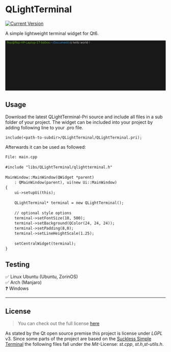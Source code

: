 # QLightTerminal

[![Current Version](https://img.shields.io/badge/version-1.3.0-green.svg)](https://github.com/ChargeIn/QLightTerm)

A simple lightweight terminal widget for Qt6.

![Terminal Preview](https://github.com/ChargeIn/QLightTerm/blob/master/example/demo.png)

## Usage

Download the latest QLightTerminal-Pri source and include all files in a sub folder of your project. The widget can be
included into your project by adding following line to your .pro file.

```
include(<path-to-subdir>/QLightTerminal/QLightTerminal.pri);
```

Afterwards it can be used as followed:

```
File: main.cpp

#include "libs/QLightTerminal/qlightterminal.h"

MainWindow::MainWindow(QWidget *parent)
    : QMainWindow(parent), ui(new Ui::MainWindow)
{
    ui->setupUi(this);

    QLightTerminal* terminal = new QLightTerminal();
    
    // optional style options
    terminal->setFontSize(10, 500);
    terminal->setBackground(QColor(24, 24, 24));
    terminal->setPadding(8,0);
    terminal->setLineHeightScale(1.25);
    
    setCentralWidget(terminal);
}
```

## Testing

&#9989; Linux Ubuntu (Ubuntu, ZorinOS)\
&#9989; Arch (Manjaro)\
❓ Windows

---

## License

> You can check out the full license [here](https://github.com/ChargeIn/QLightTerm/blob/master/LICENSE)

As stated by the Qt open source premise this project is license under *LGPL* v3. Since some parts of the project are
based on the [Suckless Simple Terminal](https://st.suckless.org/)
the following files fall under the *Mit*-License: *st.cpp*, *st.h*,*st-utils.h*.
